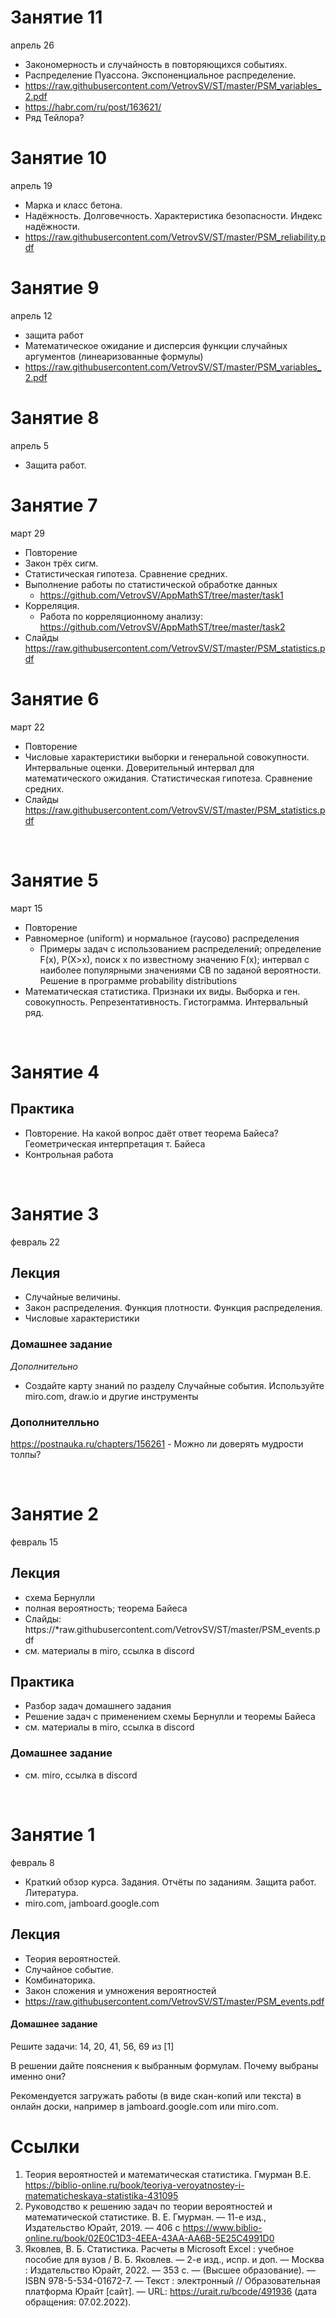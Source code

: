 # Занятие 11
апрель 26
- Закономерность и случайность в повторяющихся событиях.
- Распределение Пуассона. Экспоненциальное распределение.
- https://raw.githubusercontent.com/VetrovSV/ST/master/PSM_variables_2.pdf
- https://habr.com/ru/post/163621/
- Ряд Тейлора?

# Занятие 10
апрель 19
- Марка и класс бетона.
- Надёжность. Долговечность. Характеристика безопасности. Индекс надёжности.
- https://raw.githubusercontent.com/VetrovSV/ST/master/PSM_reliability.pdf

# Занятие 9
апрель 12
- защита работ
- Математическое ожидание и дисперсия функции случайных аргументов (линеаризованные формулы)
- https://raw.githubusercontent.com/VetrovSV/ST/master/PSM_variables_2.pdf


# Занятие 8
апрель 5
- Защита работ.


# Занятие 7
март 29
- Повторение
- Закон трёх сигм.
- Статистическая гипотеза. Сравнение средних.
- Выполнение работы по статистической обработке данных
   - https://github.com/VetrovSV/AppMathST/tree/master/task1
- Корреляция.
   - Работа по корреляционному анализу: https://github.com/VetrovSV/AppMathST/tree/master/task2
- Слайды https://raw.githubusercontent.com/VetrovSV/ST/master/PSM_statistics.pdf

# Занятие 6
март 22
- Повторение
- Числовые характеристики выборки и генеральной совокупности. Интервальные оценки. Доверительный интервал для математического ожидания. Статистическая гипотеза. Сравнение средних.
- Слайды https://raw.githubusercontent.com/VetrovSV/ST/master/PSM_statistics.pdf


<br>

# Занятие 5
март 15
- Повторение
- Равномерное (uniform) и нормальное (гаусово) распределения
   - Примеры задач с использованием распределений; определение F(x), P(X>x), поиск х по известному значению F(x); интервал с наиболее популярными значениями СВ по заданой вероятности. Решение в программе probability distributions
- Математическая статистика. Признаки их виды. Выборка и ген. совокупность. Репрезентативность. Гистограмма. Интервальный ряд.

<br>

# Занятие 4
## Практика
- Повторение. На какой вопрос даёт ответ теорема Байеса? Геометрическая интерпретация т. Байеса
- Контрольная работа

<br>

# Занятие 3
февраль 22
## Лекция
- Случайные величины.
- Закон распределения. Функция плотности. Функция распределения.
- Числовые характеристики


### Домашнее задание
_Дополнительно_
 - Создайте карту знаний по разделу Случайные события. Используйте miro.com, draw.io и другие инструменты





### Дополнителльно 
https://postnauka.ru/chapters/156261 - Можно ли доверять мудрости толпы? 

<br>

# Занятие 2
февраль 15
## Лекция
- схема Бернулли
- полная вероятность; теорема Байеса
- Слайды: https://*raw.githubusercontent.com/VetrovSV/ST/master/PSM_events.pdf
- см.  материалы в miro, ссылка в discord


## Практика
- Разбор задач домашнего задания
- Решение задач с применением схемы Бернулли и теоремы Байеса
- см.  материалы в miro, ссылка в discord

### Домашнее задание
-  см. miro, ссылка в discord

<br>

# Занятие 1
февраль 8
- Краткий обзор курса. Задания. Отчёты по заданиям. Защита работ. Литература. 
- miro.com, jamboard.google.com


## Лекция
- Теория вероятностей.
- Случайное событие. 
- Комбинаторика.
- Закон сложения и умножения вероятностей
- https://raw.githubusercontent.com/VetrovSV/ST/master/PSM_events.pdf


#### Домашнее задание
Решите задачи: 14, 20, 41, 56, 69 из [1]

В решении дайте пояснения к выбранным формулам. Почему выбраны именно они?

Рекомендуется загружать работы (в виде скан-копий или текста) в онлайн доски, например в jamboard.google.com или miro.com.


# Ссылки
1. Теория вероятностей и математическая статистика. Гмурман В.Е. https://biblio-online.ru/book/teoriya-veroyatnostey-i-matematicheskaya-statistika-431095
1. Руководство к решению задач по теории вероятностей и математической статистике. В. Е. Гмурман. — 11-е изд., Издательство Юрайт, 2019. — 406 с https://www.biblio-online.ru/book/02E0C1D3-4EEA-43AA-AA6B-5E25C4991D0
1. Яковлев, В. Б.  Статистика. Расчеты в Microsoft Excel : учебное пособие для вузов / В. Б. Яковлев. — 2-е изд., испр. и доп. — Москва : Издательство Юрайт, 2022. — 353 с. — (Высшее образование). — ISBN 978-5-534-01672-7. — Текст : электронный // Образовательная платформа Юрайт [сайт]. — URL: https://urait.ru/bcode/491936 (дата обращения: 07.02.2022). 
